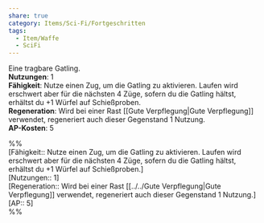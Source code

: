 ```yaml
---
share: true
category: Items/Sci-Fi/Fortgeschritten
tags:
  - Item/Waffe
  - SciFi
---
```

  
Eine tragbare Gatling.  
**Nutzungen**:  1  
**Fähigkeit**: Nutze einen Zug, um die Gatling zu aktivieren. Laufen wird erschwert aber für die nächsten 4 Züge, sofern du die Gatling hältst, erhältst du +1 Würfel auf Schießproben.  
**Regeneration**: Wird bei einer Rast [[Gute Verpflegung|Gute Verpflegung]] verwendet, regeneriert auch dieser Gegenstand 1 Nutzung.  
**AP-Kosten**: 5  
  
%%  
[Fähigkeit:: Nutze einen Zug, um die Gatling zu aktivieren. Laufen wird erschwert aber für die nächsten 4 Züge, sofern du die Gatling hältst, erhältst du +1 Würfel auf Schießproben.]  
[Nutzungen:: 1]  
[Regeneration:: Wird bei einer Rast [[../../Gute Verpflegung|Gute Verpflegung]] verwendet, regeneriert auch dieser Gegenstand 1 Nutzung.]   
[AP:: 5]  
%%